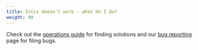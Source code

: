 ```yaml
---
title: Istio doesn't work - what do I do?
weight: 90
---
```


Check out the [operations guide](/zh/docs/ops/) for finding solutions and our
[bug reporting](/zh/about/bugs/) page for filing bugs.
